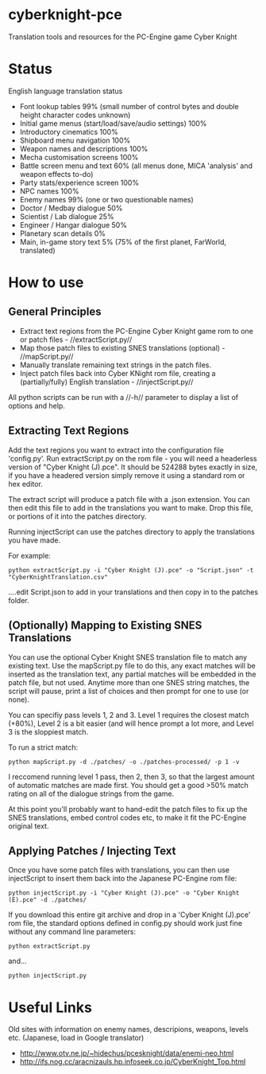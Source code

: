cyberknight-pce
===============

Translation tools and resources for the PC-Engine game Cyber Knight

Status
======

English language translation status

  * Font lookup tables 99% (small number of control bytes and double height character codes unknown)
  * Initial game menus (start/load/save/audio settings) 100%
  * Introductory cinematics 100%
  * Shipboard menu navigation 100%
  * Weapon names and descriptions 100%
  * Mecha customisation screens 100%
  * Battle screen menu and text 60% (all menus done, MICA 'analysis' and weapon effects to-do)
  * Party stats/experience screen 100%
  * NPC names 100% 
  * Enemy names 99% (one or two questionable names)
  * Doctor / Medbay dialogue 50%
  * Scientist / Lab dialogue 25%
  * Engineer / Hangar dialogue 50%
  * Planetary scan details 0%
  * Main, in-game story text 5% (75% of the first planet, FarWorld, translated)

How to use
==========

## General Principles

  - Extract text regions from the PC-Engine Cyber Knight game rom to one or patch files - //extractScript.py//
  - Map those patch files to existing SNES translations (optional) - //mapScript.py//
  - Manually translate remaining text strings in the patch files.
  - Inject patch files back into Cyber KNight rom file, creating a (partially/fully) English translation - //injectScript.py//
  
All python scripts can be run with a //-h// parameter to display a list of options and help.
  
## Extracting Text Regions

Add the text regions you want to extract into the configuration file 'config.py'.
Run extractScript.py on the rom file - you will need a headerless version of "Cyber Knight (J).pce". It should be 524288 bytes exactly in size, if you have a headered version simply remove it using a standard rom or hex editor.

The extract script will produce a patch file with a .json extension. You can then edit this file to add in the translations you want to make. Drop this file, or portions of it into the patches directory.

Running injectScript can use the patches directory to apply the translations you have made.

For example:

    python extractScript.py -i "Cyber Knight (J).pce" -o "Script.json" -t "CyberKnightTranslation.csv"

....edit Script.json to add in your translations and then copy in to the patches folder.

## (Optionally) Mapping to Existing SNES Translations

You can use the optional Cyber Knight SNES translation file to match any existing text. Use the mapScript.py file to do this, any exact matches will be inserted as the translation text, any partial matches will be embedded in the patch file, but not used. Anytime more than one SNES string matches, the script will pause, print a list of choices and then prompt for one to use (or none).

You can specifiy pass levels 1, 2 and 3. Level 1 requires the closest match (+80%), Level 2 is a bit easier (and will hence prompt a lot more, and Level 3 is the sloppiest match.

To run a strict match:

    python mapScript.py -d ./patches/ -o ./patches-processed/ -p 1 -v

I reccomend running level 1 pass, then 2, then 3, so that the largest amount of automatic matches are made first. You should get a good >50% match rating on all of the dialogue strings from the game.

At this point you'll probably want to hand-edit the patch files to fix up the SNES translations, embed control codes etc, to make it fit the PC-Engine original text.


## Applying Patches / Injecting Text

Once you have some patch files with translations, you can then use injectScript to insert them back into the Japanese PC-Engine rom file:

    python injectScript.py -i "Cyber Knight (J).pce" -o "Cyber Knight (E).pce" -d ./patches/

If you download this entire git archive and drop in a 'Cyber Knight (J).pce' rom file, the standard options defined in config.py should work just fine without any command line parameters:

    python extractScript.py

and...

    python injectScript.py
    
    
Useful Links
============

Old sites with information on enemy names, descripions, weapons, levels etc. (Japanese, load in Google translator)

  * http://www.otv.ne.jp/~hidechus/pcesknight/data/enemi-neo.html
  * http://ifs.nog.cc/aracnizauls.hp.infoseek.co.jp/CyberKnight_Top.html
